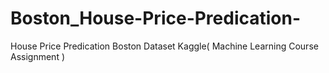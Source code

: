 # Boston_House-Price-Predication-
House Price Predication Boston Dataset Kaggle( Machine Learning Course Assignment )
